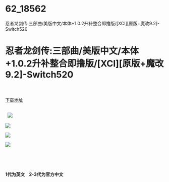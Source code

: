 # 62_18562
忍者龙剑传:三部曲/美版中文/本体+1.0.2升补整合即撸版/[XCI][原版+魔改9.2]-Switch520
# 忍者龙剑传:三部曲/美版中文/本体+1.0.2升补整合即撸版/[XCI][原版+魔改9.2]-Switch520
 <br/></br>
[下载地址](https://www.switch520.cc/article/18562 "下载地址")
<br/></br>

<p><strong>&nbsp; <img src="https://www.switch520.cc/muke_img/upload_art_editor_20210610-1_51dc0e3b14b848064468c43583c80373.jpg"> </strong></p>
<p><strong><img src="https://www.switch520.cc/muke_img/upload_art_editor_20210610-1_9130e8ba4c38a7756fffb391ba3ef972.jpg"></strong></p>
<p><strong><img src="https://www.switch520.cc/muke_img/upload_art_editor_20210610-1_1e5c4ee8176904eca2dfdc18967ded5a.jpg"></strong></p>
<p><strong><img src="https://www.switch520.cc/muke_img/upload_art_editor_20210610-1_2bf767f4f8ed347583264a65c34db9fd.jpg"></strong></p>
<p><strong>&nbsp;</strong></p>
<p>&nbsp;</p>
<p><strong>1代为英文&nbsp; &nbsp; 2-3代为官方中文</strong></p>
